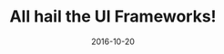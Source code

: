 ---
layout: essay
type: essay
title: All hail the UI Frameworks!
date: 2016-10-20
labels:
  - Software Engineering
  - Learning
  - UI Frameworks
  - Meteor
---